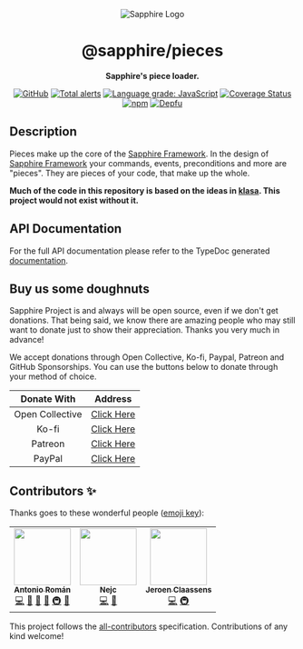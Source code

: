 <div align="center">

![Sapphire Logo](https://cdn.skyra.pw/gh-assets/sapphire.png)

# @sapphire/pieces

**Sapphire's piece loader.**

[![GitHub](https://img.shields.io/github/license/sapphire-project/pieces)](https://github.com/sapphire-project/pieces/blob/main/LICENSE.md)
[![Total alerts](https://img.shields.io/lgtm/alerts/g/sapphire-project/pieces.svg?logo=lgtm&logoWidth=18)](https://lgtm.com/projects/g/sapphire-project/pieces/alerts/)
[![Language grade: JavaScript](https://img.shields.io/lgtm/grade/javascript/g/sapphire-project/pieces.svg?logo=lgtm&logoWidth=18)](https://lgtm.com/projects/g/sapphire-project/pieces/context:javascript)
[![Coverage Status](https://coveralls.io/repos/github/sapphire-project/pieces/badge.svg?branch=main)](https://coveralls.io/github/sapphire-project/pieces?branch=main)
[![npm](https://img.shields.io/npm/v/@sapphire/pieces?color=crimson&logo=npm&style=flat-square)](https://www.npmjs.com/package/@sapphire/pieces)
[![Depfu](https://badges.depfu.com/badges/30f62cdba0c569448b5f93d532dad8e4/count.svg)](https://depfu.com/github/sapphire-project/pieces?project_id=15121)

</div>

## Description

Pieces make up the core of the [Sapphire Framework][]. In the design of [Sapphire Framework][] your commands, events, preconditions and more are "pieces". They are pieces of your code, that make up the whole.

**Much of the code in this repository is based on the ideas in [klasa]. This project would not exist without it.**

## API Documentation

For the full API documentation please refer to the TypeDoc generated [documentation](https://sapphire-project.github.io/pieces).

## Buy us some doughnuts

Sapphire Project is and always will be open source, even if we don't get donations. That being said, we know there are amazing people who may still want to donate just to show their appreciation. Thanks you very much in advance!

We accept donations through Open Collective, Ko-fi, Paypal, Patreon and GitHub Sponsorships. You can use the buttons below to donate through your method of choice.

|   Donate With   |                                             Address                                              |
| :-------------: | :----------------------------------------------------------------------------------------------: |
| Open Collective |                    [Click Here](https://opencollective.com/sapphire-project)                     |
|      Ko-fi      |                         [Click Here](https://ko-fi.com/sapphireproject)                          |
|     Patreon     |                      [Click Here](https://www.patreon.com/sapphire_project)                      |
|     PayPal      | [Click Here](https://www.paypal.com/cgi-bin/webscr?cmd=_s-xclick&hosted_button_id=SP738BQTQQYZY) |

## Contributors ✨

Thanks goes to these wonderful people ([emoji key](https://allcontributors.org/docs/en/emoji-key)):

<!-- ALL-CONTRIBUTORS-LIST:START - Do not remove or modify this section -->
<!-- prettier-ignore-start -->
<!-- markdownlint-disable -->
<table>
  <tr>
    <td align="center"><a href="https://github.com/kyranet"><img src="https://avatars0.githubusercontent.com/u/24852502?v=4" width="100px;" alt=""/><br /><sub><b>Antonio Román</b></sub></a><br /><a href="https://github.com/sapphire-project/pieces/commits?author=kyranet" title="Code">💻</a> <a href="https://github.com/sapphire-project/pieces/commits?author=kyranet" title="Documentation">📖</a> <a href="#design-kyranet" title="Design">🎨</a> <a href="#ideas-kyranet" title="Ideas, Planning, & Feedback">🤔</a> <a href="#infra-kyranet" title="Infrastructure (Hosting, Build-Tools, etc)">🚇</a> <a href="#projectManagement-kyranet" title="Project Management">📆</a></td>
    <td align="center"><a href="https://quantumlytangled.com/"><img src="https://avatars1.githubusercontent.com/u/7919610?v=4" width="100px;" alt=""/><br /><sub><b>Nejc</b></sub></a><br /><a href="https://github.com/sapphire-project/pieces/commits?author=QuantumlyTangled" title="Code">💻</a> <a href="#userTesting-QuantumlyTangled" title="User Testing">📓</a></td>
    <td align="center"><a href="https://favware.tech"><img src="https://avatars3.githubusercontent.com/u/4019718?v=4" width="100px;" alt=""/><br /><sub><b>Jeroen Claassens</b></sub></a><br /><a href="https://github.com/sapphire-project/pieces/commits?author=favna" title="Code">💻</a> <a href="#infra-favna" title="Infrastructure (Hosting, Build-Tools, etc)">🚇</a></td>
  </tr>
</table>

<!-- markdownlint-enable -->
<!-- prettier-ignore-end -->

<!-- ALL-CONTRIBUTORS-LIST:END -->

This project follows the [all-contributors](https://github.com/all-contributors/all-contributors) specification. Contributions of any kind welcome!

[sapphire framework]: https://github.com/sapphire-project/framework
[klasa]: https://github.com/dirigeants/klasa
